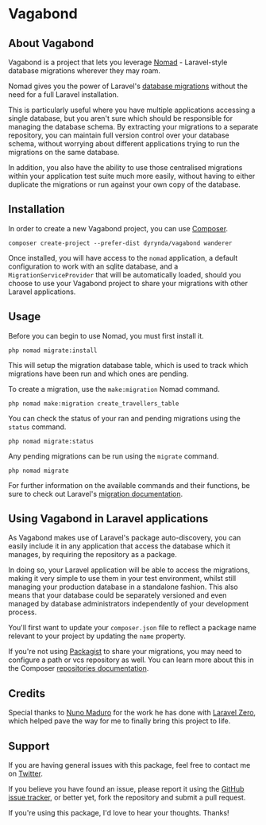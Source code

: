 # Vagabond

## About Vagabond

Vagabond is a project that lets you leverage [Nomad](https://github.com/michaeldyrynda/nomad) - Laravel-style database migrations wherever they may roam.

Nomad gives you the power of Laravel's [database migrations](https://laravel.com/docs/5.5/migrations) without the need for a full Laravel installation.

This is particularly useful where you have multiple applications accessing a single database, but you aren't sure which should be responsible for managing the database schema. By extracting your migrations to a separate repository, you can maintain full version control over your database schema, without worrying about different applications trying to run the migrations on the same database.

In addition, you also have the ability to use those centralised migrations within your application test suite much more easily, without having to either duplicate the migrations or run against your own copy of the database.

## Installation

In order to create a new Vagabond project, you can use [Composer](https://getcomposer.org).

```
composer create-project --prefer-dist dyrynda/vagabond wanderer
```

Once installed, you will have access to the `nomad` application, a default configuration to work with an sqlite database, and a `MigrationServiceProvider` that will be automatically loaded, should you choose to use your Vagabond project to share your migrations with other Laravel applications.

## Usage

Before you can begin to use Nomad, you must first install it.

```
php nomad migrate:install
```

This will setup the migration database table, which is used to track which migrations have been run and which ones are pending.

To create a migration, use the `make:migration` Nomad command.

```
php nomad make:migration create_travellers_table
```

You can check the status of your ran and pending migrations using the `status` command.

```
php nomad migrate:status
```

Any pending migrations can be run using the `migrate` command.

```
php nomad migrate
```

For further information on the available commands and their functions, be sure to check out Laravel's [migration documentation](https://laravel.com/docs/5.5/migrations).

## Using Vagabond in Laravel applications

As Vagabond makes use of Laravel's package auto-discovery, you can easily include it in any application that access the database which it manages, by requiring the repository as a package.

In doing so, your Laravel application will be able to access the migrations, making it very simple to use them in your test environment, whilst still managing your production database in a standalone fashion. This also means that your database could be separately versioned and even managed by database administrators independently of your development process.

You'll first want to update your `composer.json` file to reflect a package name relevant to your project by updating the `name` property.

If you're not using [Packagist](https://packagist.org) to share your migrations, you may need to configure a path or vcs repository as well. You can learn more about this in the Composer [repositories documentation](https://getcomposer.org/doc/05-repositories.md#hosting-your-own).

## Credits

Special thanks to [Nuno Maduro](https://twitter.com/enunomaduro) for the work he has done with [Laravel Zero](http://laravel-zero.com), which helped pave the way for me to finally bring this project to life.

## Support

If you are having general issues with this package, feel free to contact me on [Twitter](https://twitter.com/michaeldyrynda).

If you believe you have found an issue, please report it using the [GitHub issue tracker](https://github.com/michaeldyrynda/vagabond/issues), or better yet, fork the repository and submit a pull request.

If you're using this package, I'd love to hear your thoughts. Thanks!
